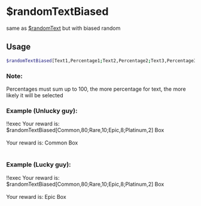 # $randomTextBiased

same as [$randomText](./randomText.md) but with biased random

## Usage

```bash
$randomTextBiased[Text1,Percentage1;Text2,Percentage2;Text3,Percentage3]
```

### Note:
Percentages must sum up to 100, the more percentage for text, the more likely it will be selected

### Example (Unlucky guy):
<discord-messages>
          <discord-message :bot="false" role-color="#ffcc9a" author="Member">
        !!exec Your reward is: $randomTextBiased[Common,80;Rare,10;Epic,8;Platinum,2] Box<br><br>
          </discord-message>
          <discord-message :bot="true" role-color="#0099ff" author="Custom Command" avatar="https://media.discordapp.net/avatars/725721249652670555/781224f90c3b841ba5b40678e032f74a.webp">
        Your reward is: Common Box<br><br>
        </discord-message>
</discord-messages>

### Example (Lucky guy):
<discord-messages>
          <discord-message :bot="false" role-color="#ffcc9a" author="Member">
        !!exec Your reward is: $randomTextBiased[Common,80;Rare,10;Epic,8;Platinum,2] Box<br><br>
          </discord-message>
          <discord-message :bot="true" role-color="#0099ff" author="Custom Command" avatar="https://media.discordapp.net/avatars/725721249652670555/781224f90c3b841ba5b40678e032f74a.webp">
        Your reward is: Epic Box
        </discord-message>
</discord-messages>